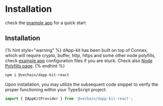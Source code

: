 # Installation

check the [example app](https://github.com/vechain/vechain-dapp-kit/tree/main/examples/sample-react-app) for a quick start

## Installation

{% hint style="warning" %}
dApp-kit has been built on top of Connex, which will require crypto, buffer, http, https and some other node polyfills, check [example app](https://github.com/vechain/vechain-dapp-kit/tree/main/examples) configuration files if you are stuck. Check also [Node Polyfills page](https://app.gitbook.com/o/H9uzTvrkiE3RQA6J88ka/s/HKk8xWsgscVhGUM2fb7S/\~/changes/1/developer-resources/sdks-and-providers/dapp-kit/dapp-kit-1/node-polyfills).&#x20;
{% endhint %}

```bash
npm i @vechain/dapp-kit-react
```

Upon installation, you may utilize the subsequent code snippet to verify the proper functioning within your TypeScript project:

```typescript
import { DAppKitProvider } from '@vechain/dapp-kit-react';
```

